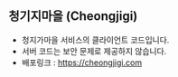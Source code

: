 ## 청기지마을 (Cheongjigi)
- 청지가마을 서비스의 클라이언트 코드입니다.
- 서버 코드는 보안 문제로 제공하지 않습니다.
- 배포링크 : https://cheongjigi.com
